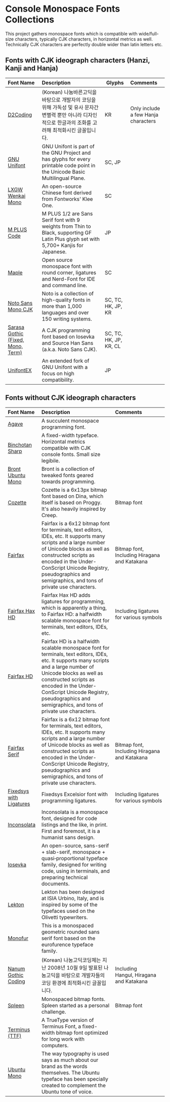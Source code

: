 # Console Monospace Fonts Collections

This project gathers monospace fonts which is compatible with wide/full-size characters, typically CJK characters, in horizontal metrics as well. Technically CJK characters are perfectly double wider than latin letters etc.

## Fonts with CJK ideograph characters (Hanzi, Kanji and Hanja)

| Font Name                                                                    | Description                                                                                                                                               | Glyphs                 | Comments                            |
| :--------------------------------------------------------------------------- | :-------------------------------------------------------------------------------------------------------------------------------------------------------- | ---------------------- | :---------------------------------- |
| [D2Coding](https://github.com/naver/d2codingfont)                               | (Korean) 나눔바른고딕을 바탕으로 개발자의 코딩을 위해 가독성 및 유사 문자간 변별력 뿐만 아니라 디자인적으로 한글과의 조화를 고려해 최적화시킨 글꼴입니다. | KR                     | Only include a few Hanja characters |
| [GNU Unifont](http://www.unifoundry.com/unifont.html)                           | GNU Unifont is part of the GNU Project and has glyphs for every printable code point in the Unicode Basic Multilingual Plane.                             | SC, JP                 |                                     |
| [LXGW Wenkai Mono](https://github.com/lxgw/LxgwWenKai)                          | An open-source Chinese font derived from Fontworks' Klee One.                                                                                             | SC                     |                                     |
| [M PLUS Code](https://mplusfonts.github.io/)                                    | M PLUS 1/2 are Sans Serif font with 9 weights from Thin to Black, supporting GF Latin Plus glyph set with 5,700+ Kanjis for Japanese.                     | JP                     |                                     |
| [Maple](https://github.com/subframe7536/maple-font)                             | Open source monospace font with round corner, ligatures and Nerd-Font for IDE and command line.                                                           | SC                     |                                     |
| [Noto Sans Mono CJK](https://github.com/notofonts/noto-cjk/tree/main/Sans/Mono) | Noto is a collection of high-quality fonts in more than 1,000 languages and over 150 writing systems.                                                     | SC, TC, HK, JP, KR     |                                     |
| [Sarasa Gothic (Fixed, Mono, Term)](https://github.com/be5invis/Sarasa-Gothic)  | A CJK programming font based on Iosevka and Source Han Sans (a.k.a. Noto Sans CJK).                                                                       | SC, TC, HK, JP, KR, CL |                                     |
| [UnifontEX](https://github.com/stgiga/UnifontEX)                                | An extended fork of GNU Unifont with a focus on high compatibility.                                                                                       | JP                     |                                     |

## Fonts without CJK ideograph characters

| Font Name                                                                 | Description                                                                                                                                                                                                                                                                                                     | Comments                                      |
| :------------------------------------------------------------------------ | :-------------------------------------------------------------------------------------------------------------------------------------------------------------------------------------------------------------------------------------------------------------------------------------------------------------- | :-------------------------------------------- |
| [Agave](https://github.com/agarick/agave)                                    | A succulent monospace programming font.                                                                                                                                                                                                                                                                         |                                               |
| [Binchotan Sharp](https://rvklein.me/proj/binchotan/)                        | A fixed-width typeface. Horizontal metrics compatible with CJK console fonts. Small size legibile.                                                                                                                                                                                                              |                                               |
| [Bront Ubuntu Mono](https://github.com/chrismwendt/bront)                    | Bront is a collection of tweaked fonts geared towards programming.                                                                                                                                                                                                                                              |                                               |
| [Cozette](https://github.com/slavfox/Cozette)                                | Cozette is a 6x13px bitmap font based on Dina, which itself is based on Proggy. It's also heavily inspired by Creep.                                                                                                                                                                                            | Bitmap font                                   |
| [Fairfax](http://www.kreativekorp.com/software/fonts/fairfax.shtml)          | Fairfax is a 6x12 bitmap font for terminals, text editors, IDEs, etc. It supports many scripts and a large number of Unicode blocks as well as constructed scripts as encoded in the Under-ConScript Unicode Registry, pseudographics and semigraphics, and tons of private use characters.                     | Bitmap font, Including Hiragana and Katakana |
| [Fairfax Hax HD](http://www.kreativekorp.com/software/fonts/fairfaxhd.shtml) | Fairfax Hax HD adds ligatures for programming, which is apparently a thing, to Fairfax HD: a halfwidth scalable monospace font for terminals, text editors, IDEs, etc.                                                                                                                                          | Including ligatures for various symbols       |
| [Fairfax HD](http://www.kreativekorp.com/software/fonts/fairfaxhd.shtml)     | Fairfax HD is a halfwidth scalable monospace font for terminals, text editors, IDEs, etc. It supports many scripts and a large number of Unicode blocks as well as constructed scripts as encoded in the Under-ConScript Unicode Registry, pseudographics and semigraphics, and tons of private use characters. |                                               |
| [Fairfax Serif](http://www.kreativekorp.com/software/fonts/fairfax.shtml)    | Fairfax is a 6x12 bitmap font for terminals, text editors, IDEs, etc. It supports many scripts and a large number of Unicode blocks as well as constructed scripts as encoded in the Under-ConScript Unicode Registry, pseudographics and semigraphics, and tons of private use characters.                     | Bitmap font, Including Hiragana and Katakana |
| [Fixedsys with Ligatures](https://github.com/kika/fixedsys)                  | Fixedsys Excelsior font with programming ligatures.                                                                                                                                                                                                                                                             | Including ligatures for various symbols       |
| [Inconsolata](https://levien.com/type/myfonts/inconsolata.html)              | Inconsolata is a monospace font, designed for code listings and the like, in print. First and foremost, it is a humanist sans design.                                                                                                                                                                           |                                               |
| [Iosevka](http://be5invis.github.io/Iosevka/)                                | An open-source, sans-serif + slab-serif, monospace + quasi‑proportional typeface family, designed for writing code, using in terminals, and preparing technical documents.                                                                                                                                     |                                               |
| [Lekton](http://www.fontsquirrel.com/fonts/lekton)                           | Lekton has been designed at ISIA Urbino, Italy, and is inspired by some of the typefaces used on the Olivetti typewriters.                                                                                                                                                                                      |                                               |
| [Monofur](http://www.dafont.com/monofur.font)                                | This is a monospaced geometric rounded sans serif font based on the eurofurence typeface family.                                                                                                                                                                                                                |                                               |
| [Nanum Gothic Coding](https://github.com/naver/nanumfont)                    | (Korean) 나눔고딕코딩체는 지난 2008년 10월 9일 발표된 나눔고딕을 바탕으로 개발자들의 코딩 환경에 최적화시킨 글꼴입니다.                                                                                                                                                                                         | Including Hangul, Hiragana and Katakana      |
| [Spleen](https://www.cambus.net/spleen-monospaced-bitmap-fonts/)             | Monospaced bitmap fonts. Spleen started as a personal challenge.                                                                                                                                                                                                                                                | Bitmap font                                   |
| [Terminus (TTF)](https://files.ax86.net/terminus-ttf)                        | A TrueType version of Terminus Font, a fixed-width bitmap font optimized for long work with computers.                                                                                                                                                                                                          |                                               |
| [Ubuntu Mono](http://font.ubuntu.com/)                                       | The way typography is used says as much about our brand as the words themselves. The Ubuntu typeface has been specially created to complement the Ubuntu tone of voice.                                                                                                                                         |                                               |
